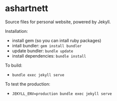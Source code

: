 # ashartnett

Source files for personal website, powered by Jekyll.

Installation:
 - install gem (so you can intall ruby packages)
 - intall bundler: `gem install bundler`
 - update bundler: `bundle update`
 - install dependencies: `bundle install`

To build:
 - `bundle exec jekyll serve`

To test the production:
 - `JEKYLL_ENV=production bundle exec jekyll serve`

